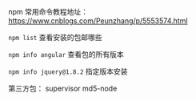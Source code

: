 npm 常用命令教程地址：
https://www.cnblogs.com/Peunzhang/p/5553574.html



`npm list`
查看安装的包邮哪些

`npm info angular`
查看包的所有版本


`npm info jquery@1.8.2`
指定版本安装

第三方包：
supervisor
md5-node


